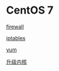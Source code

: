 # CentOS 7

[firewall](firewall/firewall.md "firewall")

[iptables](iptables/iptables.md "iptables")

[yum](yum/yum.md "yum")

[升级内核](升级内核/升级内核.md "升级内核")
